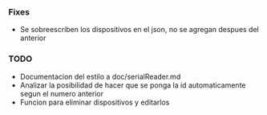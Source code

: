 ### Fixes

- Se sobreescriben los dispositivos en el json, no se agregan despues del anterior

### TODO

- Documentacion del estilo a doc/serialReader.md
- Analizar la posibilidad de hacer que se ponga la id automaticamente segun el numero anterior
- Funcion para eliminar dispositivos y editarlos
